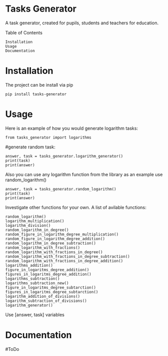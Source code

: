 # Tasks Generator


A task generator, created for pupils, students and teachers for education. 




Table of Contents

    Installation
    Usage
    Documentation

# Installation

The project can be install via pip

    pip install tasks-generator

# Usage

Here is an example of how you would generate logarithm tasks:
    
    from tasks_generator import logarithms
#generate random task:

    answer, task = tasks_generator.logarithm_generator()
    print(task)
    print(answer)


 Also you can use any logarithm function from the library as an example use random_logarithm()
 
    answer, task = tasks_generator.random_logarithm()
    print(task)
    print(answer)

Investigate other functions for your own.
A list of avilable functions:

    random_logarithm()
    logarithm_multiplication()
    logarithm_division()
    random_logarithm_in_degree()
    random_figure_in_logarithm_degree_multiplication()
    random_figure_in_logarithm_degree_addition()
    random_logarithm_in_degree_subtraction()
    random_logarithm_with_fractions()
    random_logarithm_with_fractions_in_degree()
    random_logarithm_with_fractions_in_degree_subtraction()
    random_logarithm_with_fractions_in_degree_addition()
    logarithms_addition()
    figure_in_logaritms_degree_addition()
    figures_in_logaritms_degree_addition()
    logarithms_subtraction()
    logarithms_subtraction_new()
    figure_in_logaritms_degree_subtarction()
    figures_in_logaritms_degree_subtarction()
    logarithm_addition_of_divisions()
    logarithm_subtraction_of_divisions()
    logarithm_generator()

Use [answer, task] variables
 
 




# Documentation

#ToDo
